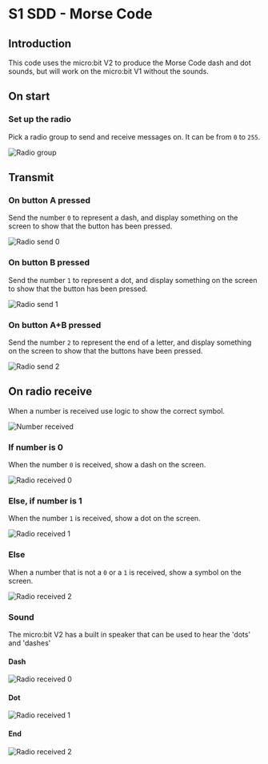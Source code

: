 # S1 SDD - Morse Code


## Introduction

This code uses the micro:bit V2 to produce the Morse Code dash and dot sounds, but will work on the micro:bit V1 without the sounds.


## On start

### Set up the radio

Pick a radio group to send and receive messages on.  It can be from `0` to `255`.

![Radio group](assets/morse1.png "on start")


## Transmit

### On button A pressed

Send the number `0` to represent a dash, and display something on the screen to show that the button has been pressed.

![Radio send 0](assets/morse2.png "on button A")


### On button B pressed

Send the number `1` to represent a dot, and display something on the screen to show that the button has been pressed.

![Radio send 1](assets/morse3.png "on button B")


### On button A+B pressed

Send the number `2` to represent the end of a letter, and display something on the screen to show that the buttons have been pressed.

![Radio send 2](assets/morse4.png "on button A+B")


## On radio receive

When a number is received use logic to show the correct symbol.

![Number received](assets/morse5.png "Number received")


### If number is 0

When the number `0` is received, show a dash on the screen.

![Radio received 0](assets/morse6.png "Dash received")


### Else, if number is 1

When the number `1` is received, show a dot on the screen.

![Radio received 1](assets/morse7.png "Dot received")


### Else

When a number that is not a `0` or a `1` is received, show a symbol on the screen.

![Radio received 2](assets/morse8.png "End received")


### Sound

The micro:bit V2 has a built in speaker that can be used to hear the 'dots' and 'dashes'


#### Dash

![Radio received 0](assets/morse9.png "Dash received")


#### Dot

![Radio received 1](assets/morse10.png "Dot received")


#### End

![Radio received 2](assets/morse11.png "End received")
